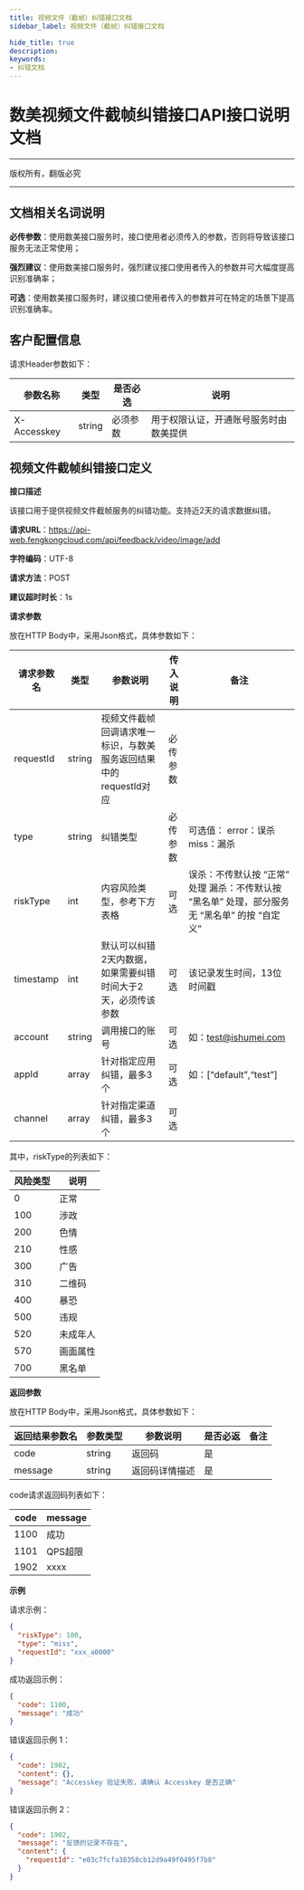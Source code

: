 ```yaml
---
title: 视频文件（截帧）纠错接口文档
sidebar_label: 视频文件（截帧）纠错接口文档

hide_title: true
description: 
keywords:
- 纠错文档
---
```


# 数美视频文件截帧纠错接口API接口说明文档

---

版权所有，翻版必究

---


## 文档相关名词说明

**必传参数**：使用数美接口服务时，接口使用者必须传入的参数，否则将导致该接口服务无法正常使用；

**强烈建议**：使用数美接口服务时，强烈建议接口使用者传入的参数并可大幅度提高识别准确率；

**可选**：使用数美接口服务时，建议接口使用者传入的参数并可在特定的场景下提高识别准确率。

## 客户配置信息

请求Header参数如下：

| **参数名称** | **类型** | **是否必选** | **说明**                               |
| ------------ | -------- | ------------ | -------------------------------------- |
| X-Accesskey  | string   | 必须参数     | 用于权限认证，开通账号服务时由数美提供 |

## 视频文件截帧纠错接口定义

**接口描述**

该接口用于提供视频文件截帧服务的纠错功能。支持近2天的请求数据纠错。

**请求URL**：https://api-web.fengkongcloud.com/api/feedback/video/image/add

**字符编码**：UTF-8

**请求方法**：POST

**建议超时时长**：1s

**请求参数**

放在HTTP Body中，采用Json格式，具体参数如下：

| **请求参数名** | **类型** | **参数说明**                                                      | **传入说明** | **备注**                                                                                       |
| -------------- | -------- | ----------------------------------------------------------------- | ------------ | ---------------------------------------------------------------------------------------------- |
| requestId      | string   | 视频文件截帧回调请求唯一标识，与数美服务返回结果中的requestId对应 | 必传参数     |                                                                                                |
| type           | string   | 纠错类型                                                          | 必传参数     | 可选值： error：误杀 miss：漏杀                                                                |
| riskType       | int      | 内容风险类型，参考下方表格                                        | 可选         | 误杀：不传默认按 “正常” 处理 漏杀：不传默认按 “黑名单” 处理，部分服务无 “黑名单” 的按 “自定义” |
| timestamp      | int      | 默认可以纠错2天内数据，如果需要纠错时间大于2天，必须传该参数      | 可选         | 该记录发生时间，13位时间戳                                                                     |
| account        | string   | 调用接口的账号                                                    | 可选         | 如：test@ishumei.com                                                                           |
| appId          | array    | 针对指定应用纠错，最多3个                                         | 可选         | 如：[“default”,“test”]                                                                         |
| channel        | array    | 针对指定渠道纠错，最多3个                                         | 可选         |                                                                                                |

其中，riskType的列表如下：

| **风险类型** | **说明** |
| ------------ | -------- |
| 0            | 正常     |
| 100          | 涉政     |
| 200          | 色情     |
| 210          | 性感     |
| 300          | 广告     |
| 310          | 二维码   |
| 400          | 暴恐     |
| 500          | 违规     |
| 520          | 未成年人 |
| 570          | 画面属性 |
| 700          | 黑名单   |

**返回参数**

放在HTTP Body中，采用Json格式，具体参数如下：

| **返回结果参数名** | **参数类型** | **参数说明**   | **是否必返** | **备注** |
| ------------------ | ------------ | -------------- | ------------ | -------- |
| code               | string       | 返回码         | 是           |          |
| message            | string       | 返回码详情描述 | 是           |          |

code请求返回码列表如下：

| **code** | **message** |
| -------- | ----------- |
| 1100     | 成功        |
| 1101     | QPS超限     |
| 1902     | xxxx        |

**示例**

请求示例：
```json
{
  "riskType": 100,
  "type": "miss",
  "requestId": "xxx_a0000"
}
```

成功返回示例：
```json
{
  "code": 1100,
  "message": "成功"
}
```

错误返回示例 1：
```json
{
  "code": 1902,
  "content": {},
  "message": "Accesskey 验证失败，请确认 Accesskey 是否正确"
}
```

错误返回示例 2：
```json
{
  "code": 1902,
  "message": "反馈的记录不存在",
  "content": {
    "requestId": "e03c7fcfa38358cb12d9a49f0495f7b8"
  }
}
```